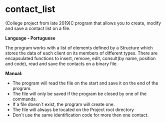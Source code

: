 # contact_list
(College project from late 2019)C program that allows you to create, modify and save a contact list on a file.

**Language - Portuguese**

The program works with a list of elements defined by a Structure which stores the data of each client on its members of different types.
There are encapsulated functions to insert, remove, edit, consult(by name, position and code), read and save the contacts on a  binary file.

**Manual:**

- The program will read the file on the start and save it on the end of the program. 
- The file will only be saved if the program be closed by one of the commands. 
- If a file doesn`t exist, the program will create one. 
- The file will always be located on the Project root directory 
- Don`t use the same identification code for more then one contact. 
